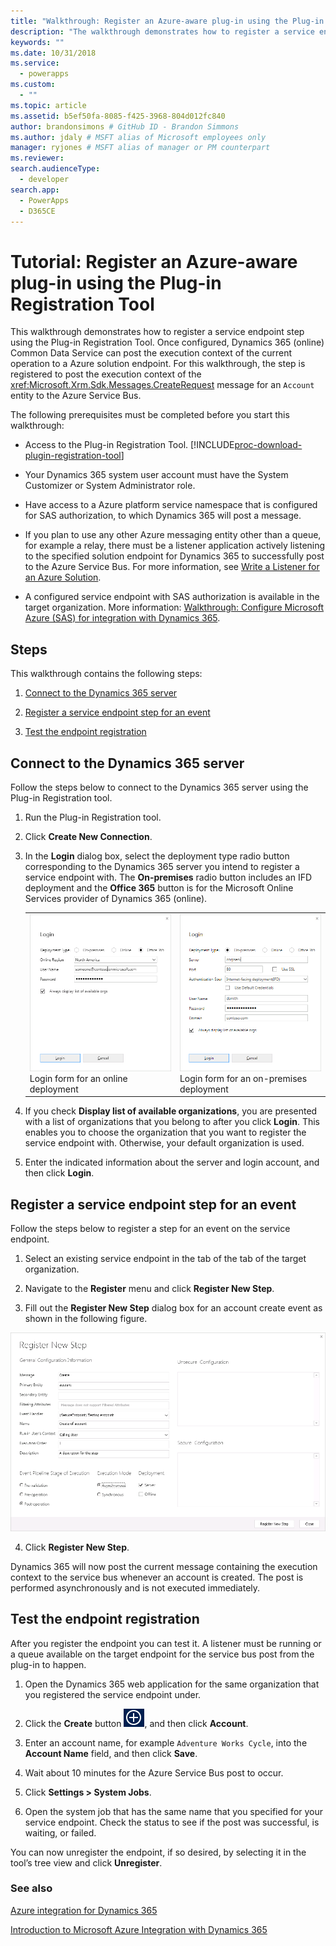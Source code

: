 ```yaml
---
title: "Walkthrough: Register an Azure-aware plug-in using the Plug-in Registration Tool (Common Data Service) | Microsoft Docs"
description: "The walkthrough demonstrates how to register a service endpoint step using the Plug-in Registration Tool. "
keywords: ""
ms.date: 10/31/2018
ms.service:
  - powerapps
ms.custom:
  - ""
ms.topic: article
ms.assetid: b5ef50fa-8085-f425-3968-804d012fc840
author: brandonsimons # GitHub ID - Brandon Simmons
ms.author: jdaly # MSFT alias of Microsoft employees only
manager: ryjones # MSFT alias of manager or PM counterpart
ms.reviewer: 
search.audienceType: 
  - developer
search.app: 
  - PowerApps
  - D365CE
---
```


# Tutorial: Register an Azure-aware plug-in using the Plug-in Registration Tool

<!-- https://docs.microsoft.com/dynamics365/customer-engagement/developer/walkthrough-register-azure-aware-plug-in-using-plug-in-registration-tool -->

This walkthrough demonstrates how to register a service endpoint step using the Plug-in Registration Tool. Once configured, Dynamics 365 (online) Common Data Service can post the execution context of the current operation to a Azure solution endpoint. For this walkthrough, the step is registered to post the execution context of the <xref:Microsoft.Xrm.Sdk.Messages.CreateRequest> message for an `Account` entity to the Azure Service Bus.  
  
 The following prerequisites must be completed before you start this walkthrough:  
  
-   Access to the Plug-in Registration Tool. [!INCLUDE[proc-download-plugin-registration-tool](../../includes/proc-download-plugin-registration-tool.md)]
  
-   Your Dynamics 365 system user account must have the System Customizer or System Administrator role. 
  
-   Have access to a Azure platform service namespace that is configured for SAS authorization, to which Dynamics 365 will post a message.  
  
  
-   If you plan to use any other Azure messaging entity other than a queue, for example a relay, there must be a listener application actively listening to the specified solution endpoint for Dynamics 365 to successfully post to the Azure Service Bus. For more information, see [Write a Listener for an Azure Solution](write-listener-application-azure-solution.md).  
  
-   A configured service endpoint with SAS authorization is available in the target organization. More information: [Walkthrough: Configure Microsoft Azure (SAS) for integration with Dynamics 365](walkthrough-configure-azure-sas-integration.md).  
  
## Steps  
 This walkthrough contains the following steps:  
  
1.  [Connect to the Dynamics 365 server](#BKMK_Connect)  
  
2.  [Register a service endpoint step for an event](#BKMK_Register)  
  
3.  [Test the endpoint registration](#BKMK_Test)  
  
<a name="BKMK_Connect"></a>   
## Connect to the Dynamics 365 server  
 Follow the steps below to connect to the Dynamics 365 server using the Plug-in Registration tool.  
  
1.  Run the Plug-in Registration tool.  
  
2.  Click **Create New Connection**.  
  
3.  In the **Login** dialog box, select the deployment type radio button corresponding to the Dynamics 365 server you intend to register a service endpoint with. The **On-premises** radio button includes an IFD deployment and the **Office 365** button is for the Microsoft Online Services provider of Dynamics 365 (online).  
  
    |||  
    |-|-|  
    |![Login form for an online deployment](media/crm-v6s-pr.png "Login form for an online deployment")<br />Login form for an online deployment|![Login window for an on&#45;premises deployment](media/crm-v6s-pr-login-onprem.png "Login window for an on-premises deployment")<br />Login form for an on-premises deployment|  
  
4.  If you check **Display list of available organizations**, you are presented with a list of organizations that you belong to after you click **Login**. This enables you to choose the organization that you want to register the service endpoint with. Otherwise, your default organization is used.  
  
5.  Enter the indicated information about the server and login account, and then click **Login**.  
  
<a name="BKMK_Register"></a>   
## Register a service endpoint step for an event  
 Follow the steps below to register a step for an event on the service endpoint.  
  
1.  Select an existing service endpoint in the tab of the tab of the target organization.  
  
2.  Navigate to the **Register** menu and click **Register New Step**.  
  
3.  Fill out the **Register New Step** dialog box for an account create event as shown in the following figure.

 ![Creating a service endpoint step](media/crm-v6s-pr-service-endpoint-step.png "Creating a service endpoint step")
  
4.  Click **Register New Step**.  
  
 Dynamics 365 will now post the current message containing the execution context to the service bus whenever an account is created. The post is performed asynchronously and is not executed immediately.  
  
<a name="BKMK_Test"></a>   
## Test the endpoint registration  
 After you register the endpoint you can test it. A listener must be running or a queue available on the target endpoint for the service bus post from the plug-in to happen.  
  
1.  Open the Dynamics 365 web application for the same organization that you registered the service endpoint under.  
  
2.  Click the **Create** button ![Create button](media/crm-v6s-wa-create-icon.PNG "Create button"), and then click **Account**.  
  
3.  Enter an account name, for example `Adventure Works Cycle`, into the **Account Name** field, and then click **Save**.  
  
4.  Wait about 10 minutes for the Azure Service Bus post to occur.  
  
5.  Click **Settings > System Jobs**.  
  
6.  Open the system job that has the same name that you specified for your service endpoint. Check the status to see if the post was successful, is waiting, or failed.  
  
 You can now unregister the endpoint, if so desired, by selecting it in the tool’s tree view and click **Unregister**.  
  
### See also  
 [Azure integration for Dynamics 365](azure-integration.md)
 
 [Introduction to Microsoft Azure Integration with Dynamics 365](azure-integration.md)
